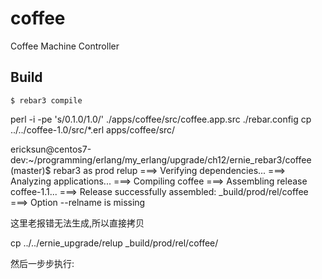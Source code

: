 coffee
=====

Coffee Machine Controller

Build
-----

    $ rebar3 compile
perl -i -pe 's/0\.1\.0/1.0/' ./apps/coffee/src/coffee.app.src ./rebar.config
cp ../../coffee-1.0/src/*.erl apps/coffee/src/



ericksun@centos7-dev:~/programming/erlang/my_erlang/upgrade/ch12/ernie_rebar3/coffee (master)$ rebar3 as prod relup
===> Verifying dependencies...
===> Analyzing applications...
===> Compiling coffee
===> Assembling release coffee-1.1...
===> Release successfully assembled: _build/prod/rel/coffee
===> Option --relname is missing

这里老报错无法生成,所以直接拷贝


cp ../../ernie_upgrade/relup _build/prod/rel/coffee/


然后一步步执行:

